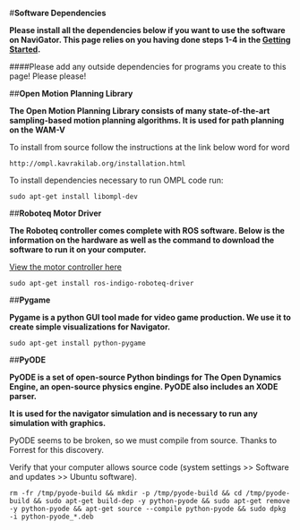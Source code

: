 #**Software Dependencies**

**Please install all the dependencies below if you want to use the software on NaviGator. This page relies on you having done steps 1-4 in the [Getting Started](https://github.com/uf-mil/Navigator/wiki/Getting-started).**

####Please add any outside dependencies for programs you create to this page! Please please!

##**Open Motion Planning Library**

**The Open Motion Planning Library consists of many state-of-the-art sampling-based motion planning algorithms. It is used for path planning on the WAM-V**

To install from source follow the instructions at the link below word for word

    http://ompl.kavrakilab.org/installation.html

To install dependencies necessary to run OMPL code run:

    sudo apt-get install libompl-dev


##**Roboteq Motor Driver**

**The Roboteq controller comes complete with ROS software. Below is the information on the hardware as well as the command to download the software to run it on your computer.**

[View the motor controller here](http://www.roboteq.com/index.php/roboteq-products-and-services/brushless-dc-motor-controllers/mbl1660-detail)

    sudo apt-get install ros-indigo-roboteq-driver

##**Pygame**

**Pygame is a python GUI tool made for video game production. We use it to create simple visualizations for Navigator.**


    sudo apt-get install python-pygame

##**PyODE**

**PyODE is a set of open-source Python bindings for The Open Dynamics Engine, an open-source physics engine. PyODE also includes an XODE parser.**

**It is used for the navigator simulation and is necessary to run any simulation with graphics.**

PyODE seems to be broken, so we must compile from source. Thanks to Forrest for this discovery.

Verify that your computer allows source code (system settings >> Software and updates >> Ubuntu software).

    rm -fr /tmp/pyode-build && mkdir -p /tmp/pyode-build && cd /tmp/pyode-build && sudo apt-get build-dep -y python-pyode && sudo apt-get remove -y python-pyode && apt-get source --compile python-pyode && sudo dpkg -i python-pyode_*.deb
